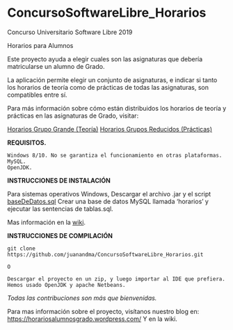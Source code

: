 # ConcursoSoftwareLibre_Horarios
Concurso Universitario Software Libre 2019

Horarios para Alumnos


Este proyecto ayuda a elegir cuales son las asignaturas que debería matricularse un alumno de Grado.

La aplicación permite elegir un conjunto de asignaturas, e indicar si tanto los horarios de teoría como de prácticas de todas las asignaturas, son compatibles entre sí.

Para más información sobre cómo están distribuidos los horarios de teoría y prácticas en las asignaturas de Grado, visitar:

[Horarios Grupo Grande (Teoría)](https://www.uhu.es/etsi/simplesml/www/Horario/xml/plantilla_xml_horarios_1.php?tit=2&year=2018)
[Horarios Grupos Reducidos (Prácticas)](http://www.uhu.es/etsi/informacion-academica/informacion-comun-todos-los-titulos/horarios-2/horarios-de-grupos-reducidos-curso-2018-19/?tit=2)

**REQUISITOS.**

	Windows 8/10. No se garantiza el funcionamiento en otras plataformas.
	MySQL.
	OpenJDK.

**INSTRUCCIONES DE INSTALACIÓN**

Para sistemas operativos Windows, 
Descargar el archivo .jar y el script [baseDeDatos.sql](https://github.com/juanandma/ConcursoSoftwareLibre_Horarios/baseDeDatos.sql)
Crear una base de datos MySQL llamada ‘horarios’ y ejecutar las sentencias de tablas.sql.
	
Mas información en la [wiki](https://github.com/juanandma/ConcursoSoftwareLibre_Horarios/wiki/Instalaci%C3%B3n).

**INSTRUCCIONES DE COMPILACIÓN**

	git clone https://github.com/juanandma/ConcursoSoftwareLibre_Horarios.git

	O

	Descargar el proyecto en un zip, y luego importar al IDE que prefiera. Hemos usado OpenJDK y apache Netbeans.

*Todas las contribuciones son más que bienvenidas.*

Para mas información sobre el proyecto, visítanos nuestro blog en: https://horariosalumnosgrado.wordpress.com/
Y en la wiki.
